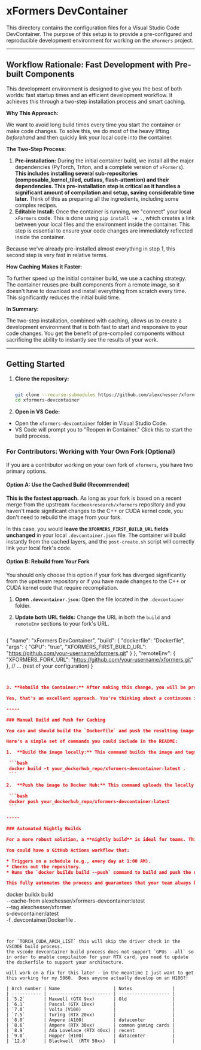 # xFormers DevContainer

This directory contains the configuration files for a Visual Studio Code DevContainer. The purpose of this setup is to provide a pre-configured and reproducible development environment for working on the `xFormers` project.

-----

## Workflow Rationale: Fast Development with Pre-built Components

This development environment is designed to give you the best of both worlds: fast startup times and an efficient development workflow. It achieves this through a two-step installation process and smart caching.

**Why This Approach:**

We want to avoid long build times every time you start the container or make code changes. To solve this, we do most of the heavy lifting *beforehand* and then quickly link your local code into the container.

**The Two-Step Process:**

1. **Pre-installation:** During the initial container build, we install all the major dependencies (PyTorch, Triton, and a complete version of `xFormers`). **This includes installing several sub-repositories (composable_kernel_tiled, cutlass, flash-attention) and their dependencies. This pre-installation step is critical as it handles a significant amount of compilation and setup, saving considerable time later.** Think of this as preparing all the ingredients, including some complex recipes.
2. **Editable Install:** Once the container is running, we "connect" your local `xFormers` code. This is done using `pip install -e .`, which creates a link between your local files and the environment inside the container. This step is essential to ensure your code changes are immediately reflected inside the container.

Because we've already pre-installed almost everything in step 1, this second step is very fast in relative terms.

**How Caching Makes it Faster:**

To further speed up the initial container build, we use a caching strategy. The container reuses pre-built components from a remote image, so it doesn't have to download and install everything from scratch every time. This significantly reduces the initial build time.

**In Summary:**

The two-step installation, combined with caching, allows us to create a development environment that is both fast to start and responsive to your code changes. You get the benefit of pre-compiled components without sacrificing the ability to instantly see the results of your work.

-----

## Getting Started

1. **Clone the repository:**
    ```bash

    git clone --recurse-submodules https://github.com/alexchesser/xformers-devcontainer.git
    cd xformers-devcontainer
    ```

2. **Open in VS Code:**
* Open the `xformers-devcontainer` folder in Visual Studio Code.
* VS Code will prompt you to "Reopen in Container." Click this to start the build process.

### For Contributors: Working with Your Own Fork (Optional)

If you are a contributor working on your own fork of `xformers`, you have two primary options.

#### Option A: Use the Cached Build (Recommended)

**This is the fastest approach.** As long as your fork is based on a recent merge from the upstream `facebookresearch/xformers` repository and you haven't made significant changes to the C++ or CUDA kernel code, you don't need to rebuild the image from your fork.

In this case, you would **leave the `XFORMERS_FIRST_BUILD_URL` fields unchanged** in your local `.devcontainer.json` file. The container will build instantly from the cached layers, and the `post-create.sh` script will correctly link your local fork's code.

#### Option B: Rebuild from Your Fork

You should only choose this option if your fork has diverged significantly from the upstream repository or if you have made changes to the C++ or CUDA kernel code that require recompilation.

1. **Open `.devcontainer.json`:** Open the file located in the `.devcontainer` folder.

2. **Update both URL fields:** Change the URL in both the `build` and `remoteEnv` sections to your fork's URL.

   ```json

  {
   "name": "xFormers DevContainer",
   "build": {
       "dockerfile": "Dockerfile",
       "args": {
         "GPU": "true",
         "XFORMERS_FIRST_BUILD_URL": "https://github.com/your-username/xformers.git"
       }
     },
     "remoteEnv": {
       "XFORMERS_FORK_URL": "https://github.com/your-username/xformers.git"
     },
     // ... (rest of your configuration)
   }

   ```json


3. **Rebuild the Container:** After making this change, you will be prompted to "Rebuild and Reopen in Container." This will cause a **cache miss** on the build step for `xformers`, forcing a full rebuild from your fork. While this is slower, it is a necessary one-time step to ensure your base image is correctly configured for your development.

Yes, that's an excellent approach. You're thinking about a continuous integration strategy, which is the perfect way to maintain a fresh, cached image for a team. Updating the README with instructions for this workflow is a great idea.

-----

### Manual Build and Push for Caching

You can and should build the `Dockerfile` and push the resulting image to Docker Hub to maintain the cache. This is a manual process that you or a team lead would perform periodically (e.g., weekly or whenever a major dependency is updated).

Here's a simple set of commands you could include in the README:

1.  **Build the image locally:** This command builds the image and tags it with your Docker Hub repository name and a specific tag, like `latest`. Replace `your_dockerhub_repo` with your actual repository.

    ```bash
    docker build -t your_dockerhub_repo/xformers-devcontainer:latest .
    ```

2.  **Push the image to Docker Hub:** This command uploads the locally built image to your repository, making its layers available for others to use via the `cacheFrom` instruction.

    ```bash
    docker push your_dockerhub_repo/xformers-devcontainer:latest
    ```

-----

### Automated Nightly Builds

For a more robust solution, a **nightly build** is ideal for teams. This would involve a CI/CD platform (like GitHub Actions) that automatically builds and pushes a new image to Docker Hub every night. This ensures that the cached image is always up-to-date with the latest dependencies and security patches.

You could have a GitHub Actions workflow that:

  * Triggers on a schedule (e.g., every day at 1:00 AM).
  * Checks out the repository.
  * Runs the `docker buildx build --push` command to build and push the new image.

This fully automates the process and guarantees that your team always has a fast-starting devcontainer.


```
docker buildx build \
  --cache-from alexchesser/xformers-devcontainer:latest \
  --tag alexchesser/xformer \
  s-devcontainer:latest \
  -f .devcontainer/Dockerfile .
```


for `TORCH_CUDA_ARCH_LIST` this will skip the driver check in the VSCODE build process.
the vscode devcontainer build process does not support `GPUs --all` so in order to enable compilaiton for your RTX card, you need to update the dockerfile to support your architecture.

will work on a fix for this later - in the meantime I just want to get this working for my 5060.  Does anyone actually develop on an H100?! 

| Arch number | Name                    | Notes               |
| ----------- | ----------------------- | ------------------- |
| `5.2`       | Maxwell (GTX 9xx)       | Old                 |
| `6.1`       | Pascal (GTX 10xx)       |                     |
| `7.0`       | Volta (V100)            |                     |
| `7.5`       | Turing (RTX 20xx)       |                     |
| `8.0`       | Ampere (A100)           | datacenter          |
| `8.6`       | Ampere (RTX 30xx)       | common gaming cards |
| `8.9`       | Ada Lovelace (RTX 40xx) | recent              |
| `9.0`       | Hopper (H100)           | datacenter          |
| `12.0`      | Blackwell  (RTX 50xx)   |                     |
